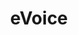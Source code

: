 ---
facebook: https://facebook.com/evoicemarketing
googleplus: https://plus.google.com/+evoice
linkedin: http://linkedin.com/company/evoice1
logohandle: evoice
sort: evoice
title: eVoice
twitter: https://x.com/evoice
website: https://www.evoice.com/
youtube: https://youtube.com/evoice
---